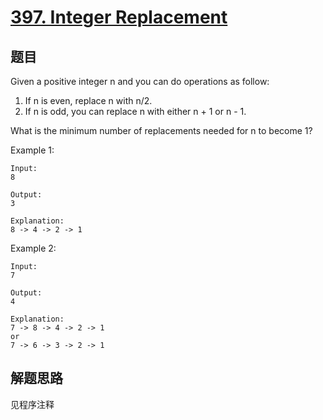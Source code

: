 # [397. Integer Replacement](https://leetcode.com/problems/integer-replacement/)

## 题目

Given a positive integer n and you can do operations as follow:

1. If n is even, replace n with n/2.
1. If n is odd, you can replace n with either n + 1 or n - 1.

What is the minimum number of replacements needed for n to become 1?

Example 1:

```text
Input:
8

Output:
3

Explanation:
8 -> 4 -> 2 -> 1
```

Example 2:

```text
Input:
7

Output:
4

Explanation:
7 -> 8 -> 4 -> 2 -> 1
or
7 -> 6 -> 3 -> 2 -> 1
```

## 解题思路

见程序注释
